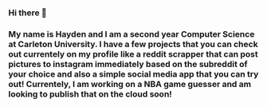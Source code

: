 ### Hi there 👋
### My name is Hayden and I am a second year Computer Science at Carleton University. I have a few projects that you can check out currentely on my profile like a reddit scrapper that can post pictures to instagram immediately based on the subreddit of your choice and also a simple social media app that you can try out! Currentely, I am working on a NBA game guesser and am looking to publish that on the cloud soon!

<!--
**Haydenchung03/Haydenchung03** is a ✨ _special_ ✨ repository because its `README.md` (this file) appears on your GitHub profile.

Here are some ideas to get you started:

- 🔭 I’m currently working on ...
- 🌱 I’m currently learning ...
- 👯 I’m looking to collaborate on ...
- 🤔 I’m looking for help with ...
- 💬 Ask me about ...
- 📫 How to reach me: ...
- 😄 Pronouns: ...
- ⚡ Fun fact: ...
-->
